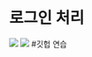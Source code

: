# 로그인 처리
<img src="https://postfiles.pstatic.net/MjAxOTA0MjlfMjU5/MDAxNTU2NDk3MDc4MDE3.S4nZ8ljY-ZITaWN2_2xZhJIUyqZYqxio07aGRr7EhdUg.at9kR4YPpEdYUD-g-AHiemJjn7MQMLP1d3soGGQAtngg.PNG.alstn2014/%ED%8F%AC%ED%8A%B8%ED%8F%B4%EB%A6%AC%EC%98%A4.png?type=w580">


<img src="https://blog.naver.com/PostView.nhn?blogId=younggu1545&Redirect=View&logNo=221532345222&categoryNo=1&isAfterWrite=true#"/>
#깃헙 연습
